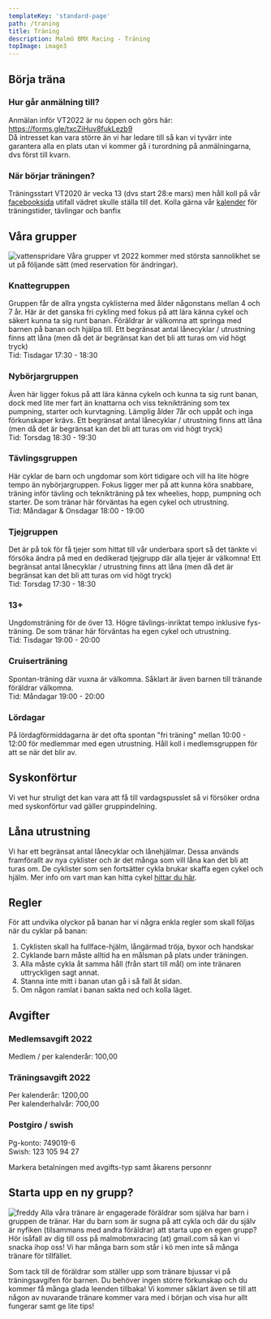 ```yaml
---
templateKey: 'standard-page'
path: /traning
title: Träning
description: Malmö BMX Racing - Träning
topImage: image3
---
```


## Börja träna
### Hur går anmälning till? 
Anmälan inför VT2022 är nu öppen och görs här: https://forms.gle/txcZiHuv8fukLezb9  
Då intresset kan vara större än vi har ledare till så kan vi tyvärr inte garantera alla en plats utan vi kommer gå i turordning på anmälningarna, dvs först till kvarn.
### När börjar träningen?
Träningsstart VT2020 är vecka 13 (dvs start 28:e mars) men håll koll på vår [facebooksida](https://www.facebook.com/groups/malmobmx) utifall vädret skulle ställa till det. Kolla gärna vår [kalender](/kalender) för träningstider, tävlingar och banfix
## Våra grupper
![vattenspridare](/img/vattenspridare.jpg#right)
Våra grupper vt 2022 kommer med största sannolikhet se ut på följande sätt (med reservation för ändringar).
### Knattegruppen
Gruppen får de allra yngsta cyklisterna med ålder någonstans mellan 4 och 7 år. Här är det ganska fri cykling med fokus på att lära känna cykel och säkert kunna ta sig runt banan.  Föräldrar är välkomna att springa med barnen på banan och hjälpa till. Ett begränsat antal lånecyklar / utrustning finns att låna (men då det är begränsat kan det bli att turas om vid högt tryck)  
Tid: Tisdagar 17:30 - 18:30  
### Nybörjargruppen
Även här ligger fokus på att lära känna cykeln och kunna  ta sig runt banan, dock med lite mer fart än knattarna och viss teknikträning som tex pumpning, starter och kurvtagning.  Lämplig ålder 7år och uppåt och inga förkunskaper krävs. Ett begränsat antal lånecyklar / utrustning finns att låna (men då det är begränsat kan det bli att turas om vid högt tryck)  
Tid: Torsdag 18:30 - 19:30  
### Tävlingsgruppen
Här cyklar de barn och ungdomar som kört tidigare och vill ha lite högre tempo än nybörjargruppen. Fokus ligger mer på att kunna köra snabbare, träning inför tävling och teknikträning på tex wheelies, hopp, pumpning och starter. De som tränar här förväntas ha egen cykel och utrustning.  
Tid: Måndagar & Onsdagar 18:00 - 19:00
### Tjejgruppen
Det är på tok för få tjejer som hittat till vår underbara sport så det tänkte vi försöka ändra på med en dedikerad tjejgrupp där alla tjejer är välkomna! Ett begränsat antal lånecyklar / utrustning finns att låna (men då det är begränsat kan det bli att turas om vid högt tryck)  
Tid: Torsdag 17:30 - 18:30
### 13+
Ungdomsträning för de över 13. Högre tävlings-inriktat tempo inklusive fys-träning. De som tränar här förväntas ha egen cykel och utrustning.  
Tid: Tisdagar 19:00 - 20:00  
### Cruiserträning
Spontan-träning där vuxna är välkomna. Såklart är även barnen till tränande föräldrar välkomna.  
Tid: Måndagar 19:00 - 20:00  
### Lördagar
På lördagförmiddagarna är det ofta spontan "fri träning" mellan 10:00 - 12:00 för medlemmar med egen utrustning. Håll koll i medlemsgruppen för att se när det blir av.
## Syskonförtur
Vi vet hur struligt det kan vara att få till vardagspusslet så vi försöker ordna med syskonförtur vad gäller gruppindelning.
## Låna utrustning
Vi har ett begränsat antal lånecyklar och lånehjälmar. Dessa används framförallt av nya cyklister och är det många som vill låna kan det bli att turas om. De cyklister som sen fortsätter cykla brukar skaffa egen cykel och hjälm. Mer info om vart man kan hitta cykel [hittar du här](/faq#utrustning).
## Regler
För att undvika olyckor på banan har vi några enkla regler som skall följas när du cyklar på banan:
1. Cyklisten skall ha fullface-hjälm, långärmad tröja, byxor och handskar
2. Cyklande barn måste alltid ha en målsman på plats under träningen.
3. Alla måste cykla åt samma håll (från start till mål) om inte tränaren uttryckligen sagt annat.
4. Stanna inte mitt i banan utan gå i så fall åt sidan.
5. Om någon ramlat i banan sakta ned och kolla läget.  

## Avgifter
### Medlemsavgift 2022
Medlem / per kalenderår: 100,00
 	 
### Träningsavgift 2022	 
Per kalenderår: 1200,00  
Per kalenderhalvår: 700,00  

### Postgiro / swish
Pg-konto: 749019-6  
Swish: 123 105 94 27  

Markera betalningen med avgifts-typ samt åkarens personnr  

## Starta upp en ny grupp?
![freddy](/img/freddy.jpg#left)
Alla våra tränare är engagerade föräldrar som själva har barn i gruppen de tränar. Har du barn som är sugna på att cykla och där du själv är nyfiken (tilsammans med andra föräldrar) att starta upp en egen grupp?  
Hör isåfall av dig till oss på malmobmxracing (at) gmail.com så kan vi snacka ihop oss! Vi har många barn som står i kö men inte så många tränare för tillfället.  

Som tack till de föräldrar som ställer upp som tränare bjussar vi på träningsavgifen för barnen. Du behöver ingen större förkunskap och du kommer få många glada leenden tillbaka! Vi kommer såklart även se till att någon av nuvarande tränare kommer vara med i början och visa hur allt fungerar samt ge lite tips!